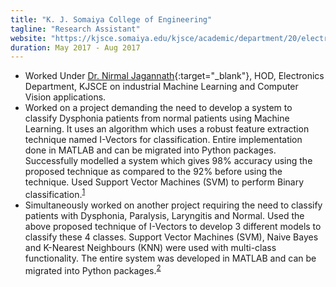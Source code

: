 ```yaml
---
title: "K. J. Somaiya College of Engineering"
tagline: "Research Assistant"
website: "https://kjsce.somaiya.edu/kjsce/academic/department/20/electronics_engineering#about"
duration: May 2017 - Aug 2017
---
```


- Worked Under [Dr. Nirmal Jagannath](https://scholar.google.com/citations?user=Rl16d3UAAAAJ&hl=en){:target="_blank"}, HOD, Electronics Department, KJSCE on industrial Machine Learning and 
Computer Vision applications.
- Worked on a project demanding the need to develop a system to classify Dysphonia patients from normal patients using
Machine Learning. It uses an algorithm which uses a robust feature extraction technique named I-Vectors for classification. 
Entire implementation done in MATLAB and can be migrated into Python packages. Successfully modelled a system which gives 98%
accuracy using the proposed technique as compared to the 92% before using the technique. Used Support Vector Machines (SVM) 
to perform Binary classification.<sup><a href="https://scholar.google.com/citations?user=is6g3oAAAAAJ&hl=en#d=gs_md_cita-d&u=%2Fcitations%3Fview_op%3Dview_citation%26hl%3Den%26user%3Dis6g3oAAAAAJ%26citation_for_view%3Dis6g3oAAAAAJ%3Au-x6o8ySG0sC%26tzom%3D240" target="_blank">1</a></sup>
- Simultaneously worked on another project requiring the need to classify patients with Dysphonia, Paralysis, Laryngitis and Normal.
Used the above proposed technique of I-Vectors to develop 3 different models to classify these 4 classes. Support Vector Machines (SVM),
Naive Bayes and K-Nearest Neighbours (KNN) were used with multi-class functionality. The entire system was developed in MATLAB and can be 
migrated into Python packages.<sup><a href="https://scholar.google.com/citations?user=is6g3oAAAAAJ&hl=en#d=gs_md_cita-d&u=%2Fcitations%3Fview_op%3Dview_citation%26hl%3Den%26user%3Dis6g3oAAAAAJ%26citation_for_view%3Dis6g3oAAAAAJ%3Au5HHmVD_uO8C%26tzom%3D240" target="_blank">2</a></sup>